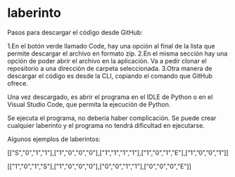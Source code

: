 # laberinto

Pasos para descargar el código desde GitHub:

1.En el botón verde llamado Code, hay una opción al final de la lista que permite descargar el archivo en formato zip.
2.En el misma sección hay una opción de poder abrir el archivo en la aplicación. Va a pedir clonar el repositorio a una dirección de carpeta seleccionada.
3.Otra manera de descargar el código es desde la CLI, copiando el comando que GitHub ofrece.

Una vez descargado, es abrir el programa en el IDLE de Python o en el Visual Studio Code, que permita la ejecución de Python. 

Se ejecuta el programa, no debería haber complicación. Se puede crear cualquier laberinto y el programa no tendrá dificultad en ejecutarse.

Algunos ejemplos de laberintos:

[["S","0","1","1"],["1","0","0","0"],["1","1","1","1"],["1","0","1","E"],[“1”,”0”,”0”,”1”]]

[["1","0","1","S"],["1","0","0","0"],["0","0","1","1"],["0","0","0","E"]] 
